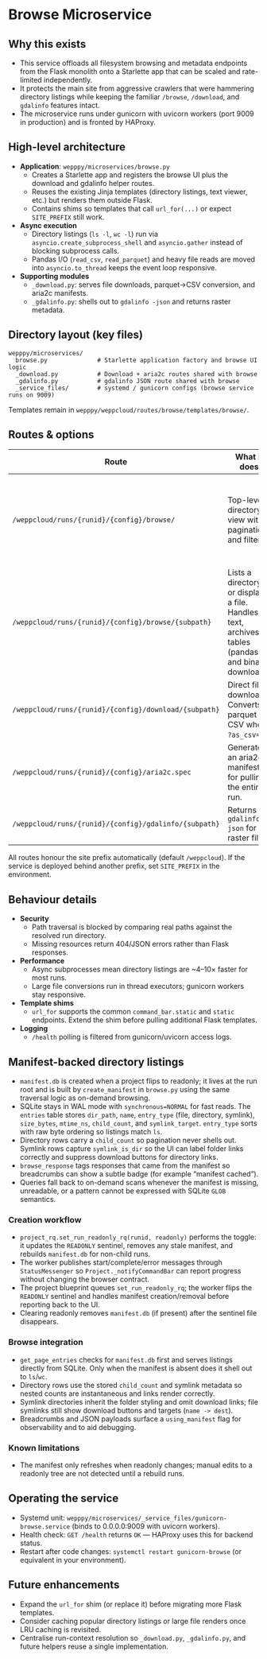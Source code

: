 # Browse Microservice

## Why this exists
- This service offloads all filesystem browsing and metadata endpoints from the Flask monolith onto a Starlette app that can be scaled and rate-limited independently.
- It protects the main site from aggressive crawlers that were hammering directory listings while keeping the familiar `/browse`, `/download`, and `gdalinfo` features intact.
- The microservice runs under gunicorn with uvicorn workers (port 9009 in production) and is fronted by HAProxy.

## High-level architecture
- **Application**: `wepppy/microservices/browse.py`
  - Creates a Starlette app and registers the browse UI plus the download and gdalinfo helper routes.
  - Reuses the existing Jinja templates (directory listings, text viewer, etc.) but renders them outside Flask.
  - Contains shims so templates that call `url_for(...)` or expect `SITE_PREFIX` still work.
- **Async execution**
  - Directory listings (`ls -l`, `wc -l`) run via `asyncio.create_subprocess_shell` and `asyncio.gather` instead of blocking subprocess calls.
  - Pandas I/O (`read_csv`, `read_parquet`) and heavy file reads are moved into `asyncio.to_thread` keeps the event loop responsive.
- **Supporting modules**
  - `_download.py`: serves file downloads, parquet→CSV conversion, and aria2c manifests.
  - `_gdalinfo.py`: shells out to `gdalinfo -json` and returns raster metadata.

## Directory layout (key files)
```
wepppy/microservices/
  browse.py              # Starlette application factory and browse UI logic
  _download.py           # Download + aria2c routes shared with browse
  _gdalinfo.py           # gdalinfo JSON route shared with browse
  _service_files/        # systemd / gunicorn configs (browse service runs on 9009)
```  
Templates remain in `wepppy/weppcloud/routes/browse/templates/browse/`.

## Routes & options
| Route | What it does | Notable query params |
|-------|---------------|----------------------|
| `/weppcloud/runs/{runid}/{config}/browse/` | Top-level directory view with pagination and filters. | `page` (1-based start index), shell-style wildcard filter (`../output/p1.*`), `diff={runid}` to show diff links against another run. |
| `/weppcloud/runs/{runid}/{config}/browse/{subpath}` | Lists a directory or displays a file. Handles text, archives, tables (pandas), and binary downloads. | Same as above plus file-specific options: `repr=1` (management/soil annotation), `raw=1`, `download=1`. Parquet/CSV viewers expose convenience links (pivot, CSV). |
| `/weppcloud/runs/{runid}/{config}/download/{subpath}` | Direct file download. Converts parquet to CSV when `?as_csv=1`. | `as_csv=1` for parquet conversion. |
| `/weppcloud/runs/{runid}/{config}/aria2c.spec` | Generates an aria2c manifest for pulling the entire run. | *(no additional options)* |
| `/weppcloud/runs/{runid}/{config}/gdalinfo/{subpath}` | Returns `gdalinfo -json` for a raster file. | *(no additional options)* |

All routes honour the site prefix automatically (default `/weppcloud`). If the service is deployed behind another prefix, set `SITE_PREFIX` in the environment.

## Behaviour details
- **Security**
  - Path traversal is blocked by comparing real paths against the resolved run directory.
  - Missing resources return 404/JSON errors rather than Flask responses.
- **Performance**
  - Async subprocesses mean directory listings are ~4–10× faster for most runs.
  - Large file conversions run in thread executors; gunicorn workers stay responsive.
- **Template shims**
  - `url_for` supports the common `command_bar.static` and `static` endpoints. Extend the shim before pulling additional Flask templates.
- **Logging**
  - `/health` polling is filtered from gunicorn/uvicorn access logs.

## Manifest-backed directory listings
- `manifest.db` is created when a project flips to readonly; it lives at the run root and is built by `create_manifest` in `browse.py` using the same traversal logic as on-demand browsing.
- SQLite stays in WAL mode with `synchronous=NORMAL` for fast reads. The `entries` table stores `dir_path`, `name`, `entry_type` (file, directory, symlink), `size_bytes`, `mtime_ns`, `child_count`, and `symlink_target`. `entry_type` sorts with raw byte ordering so listings match `ls`.
- Directory rows carry a `child_count` so pagination never shells out. Symlink rows capture `symlink_is_dir` so the UI can label folder links correctly and suppress download buttons for directory links.
- `browse_response` tags responses that came from the manifest so breadcrumbs can show a subtle badge (for example “manifest cached”).
- Queries fall back to on-demand scans whenever the manifest is missing, unreadable, or a pattern cannot be expressed with SQLite `GLOB` semantics.

### Creation workflow
- `project_rq.set_run_readonly_rq(runid, readonly)` performs the toggle: it updates the `READONLY` sentinel, removes any stale manifest, and rebuilds `manifest.db` for non-child runs.
- The worker publishes start/complete/error messages through `StatusMessenger` so `Project._notifyCommandBar` can report progress without changing the browser contract.
- The project blueprint queues `set_run_readonly_rq`; the worker flips the `READONLY` sentinel and handles manifest creation/removal before reporting back to the UI.
- Clearing readonly removes `manifest.db` (if present) after the sentinel file disappears.

### Browse integration
- `get_page_entries` checks for `manifest.db` first and serves listings directly from SQLite. Only when the manifest is absent does it shell out to `ls`/`wc`.
- Directory rows use the stored `child_count` and symlink metadata so nested counts are instantaneous and links render correctly.
- Symlink directories inherit the folder styling and omit download links; file symlinks still show download buttons and targets (`name -> dest`).
- Breadcrumbs and JSON payloads surface a `using_manifest` flag for observability and to aid debugging.

### Known limitations
- The manifest only refreshes when readonly changes; manual edits to a readonly tree are not detected until a rebuild runs.

## Operating the service
- Systemd unit: `wepppy/microservices/_service_files/gunicorn-browse.service` (binds to 0.0.0.0:9009 with uvicorn workers).
- Health check: `GET /health` returns `OK` — HAProxy uses this for backend status.
- Restart after code changes: `systemctl restart gunicorn-browse` (or equivalent in your environment).

## Future enhancements
- Expand the `url_for` shim (or replace it) before migrating more Flask templates.
- Consider caching popular directory listings or large file renders once LRU caching is revisited.
- Centralise run-context resolution so `_download.py`, `_gdalinfo.py`, and future helpers reuse a single implementation.
